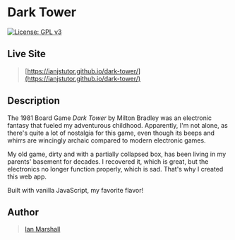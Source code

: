 # Dark Tower

[![License: GPL v3](https://img.shields.io/badge/License-GPLv3-blue.svg)](https://www.gnu.org/licenses/gpl-3.0)

## Live Site

> [https://ianjstutor.github.io/dark-tower/](https://ianjstutor.github.io/dark-tower/)

## Description



The 1981 Board Game _Dark Tower_ by Milton Bradley was an electronic fantasy that fueled my adventurous childhood. Apparently, I'm not alone, as there's quite a lot of nostalgia for this game, even though its beeps and whirrs are wincingly archaic compared to modern electronic games.

My old game, dirty and with a partially collapsed box, has been living in my parents' basement for decades. I recovered it, which is great, but the electronics no longer function properly, which is sad. That's why I created this web app.

Built with vanilla JavaScript, my favorite flavor!

## Author

> [Ian Marshall](https://ianjstutor.github.io/ian-marshall/)